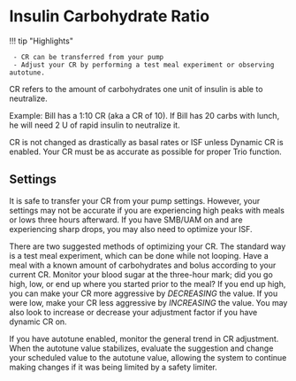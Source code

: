 # Insulin Carbohydrate Ratio

!!! tip "Highlights"
    
	 - CR can be transferred from your pump
	 - Adjust your CR by performing a test meal experiment or observing autotune.

CR refers to the amount of carbohydrates one unit of insulin is able to neutralize. 

Example: Bill has a 1:10 CR (aka a CR of 10). If Bill has 20 carbs with lunch, he will need 2 U of rapid insulin to neutralize it.

CR is not changed as drastically as basal rates or ISF unless Dynamic CR is enabled. Your CR must be as accurate as possible for proper Trio function.

## Settings
It is safe to transfer your CR from your pump settings. However, your settings may not be accurate if you are experiencing high peaks with meals or lows three hours afterward. If you have SMB/UAM on and are experiencing sharp drops, you may also need to optimize your ISF.

There are two suggested methods of optimizing your CR. The standard way is a test meal experiment, which can be done while not looping. Have a meal with a known amount of carbohydrates and bolus according to your current CR. Monitor your blood sugar at the three-hour mark; did you go high, low, or end up where you started prior to the meal? If you end up high, you can make your CR more aggressive by _DECREASING_ the value. If you were low, make your CR less aggressive by _INCREASING_ the value. You may also look to increase or decrease your adjustment factor if you have dynamic CR on.

If you have autotune enabled, monitor the general trend in CR adjustment. When the autotune value stabilizes, evaluate the suggestion and change your scheduled value to the autotune value, allowing the system to continue making changes if it was being limited by a safety limiter. 
